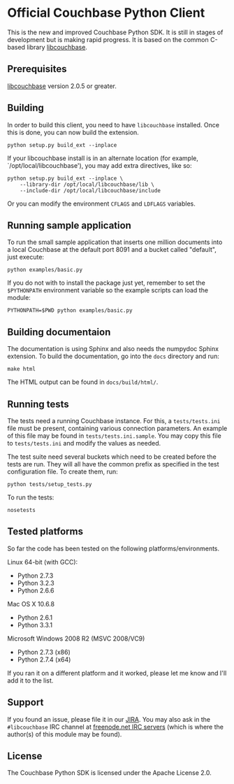 Official Couchbase Python Client
================================

This is the new and improved Couchbase Python SDK. It is still in stages
of development but is making rapid progress. It is based on the common
C-based library [libcouchbase][1].


Prerequisites
-------------

[libcouchbase][1] version 2.0.5 or greater.


Building
--------

In order to build this client, you need to have `libcouchbase` installed. Once
this is done, you can now build the extension.

    python setup.py build_ext --inplace


If your libcouchbase install is in an alternate location (for example,
`/opt/local/libcouchbase'), you may add extra directives, like so:

    python setup.py build_ext --inplace \
        --library-dir /opt/local/libcouchbase/lib \
        --include-dir /opt/local/libcouchbase/include

Or you can modify the environment `CFLAGS` and `LDFLAGS` variables.


Running sample application
--------------------------

To run the small sample application that inserts one million documents into
a local Couchbase at the default port 8091 and a bucket called "default",
just execute:

    python examples/basic.py

If you do not with to install the package just yet, remember to set the
`$PYTHONPATH` environment variable so the example scripts can load the
module:

    PYTHONPATH=$PWD python examples/basic.py


Building documentaion
---------------------

The documentation is using Sphinx and also needs the numpydoc Sphinx extension.
To build the documentation, go into the `docs` directory and run:

    make html

The HTML output can be found in `docs/build/html/`.


Running tests
-------------

The tests need a running Couchbase instance. For this, a `tests/tests.ini`
file must be present, containing various connection parameters.
 An example of this file may be found in `tests/tests.ini.sample`.
You may copy this file to `tests/tests.ini` and modify the values as needed.

The test suite need several buckets which need to be created before the tests
are run. They will all have the common prefix as specified in the test
configuration file. To create them, run:

    python tests/setup_tests.py

To run the tests:

    nosetests

Tested platforms
----------------

So far the code has been tested on the following platforms/environments.

Linux 64-bit (with GCC):
 - Python 2.7.3
 - Python 3.2.3
 - Python 2.6.6

Mac OS X 10.6.8
 - Python 2.6.1
 - Python 3.3.1

Microsoft Windows 2008 R2 (MSVC 2008/VC9)
 - Python 2.7.3 (x86)
 - Python 2.7.4 (x64)


If you ran it on a different platform and it worked, please let me know and
I'll add it to the list.


Support
-------

If you found an issue, please file it in our [JIRA][2]. You may also ask in the
`#libcouchbase` IRC channel at [freenode.net IRC servers][3] (which is where
the author(s) of this module may be found).

License
-------

The Couchbase Python SDK is licensed under the Apache License 2.0.



[1]: http://couchbase.com/develop/c/current
[2]: http://couchbase.com/issues/browse/PYCBC
[3]: http://freenode.net/irc_servers.shtml
